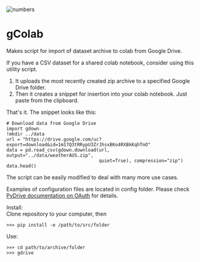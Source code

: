 ![numbers](https://user-images.githubusercontent.com/73858914/151681458-11de4950-b503-470f-8f8d-69cb4fb61035.png)
# gColab
 Makes script for import of dataset archive to colab from Google Drive.   

If you have a CSV dataset for a shared colab notebook, consider using this utility script.

1. It uploads the most recently created zip archive to a specified Google Drive folder.
2. Then it creates a snippet for insertion into your colab notebook. Just paste from the clipboard.

That's it. The snippet looks like this:
```
# Download data from Google Drive
import gdown
!mkdir ../data
url = "https://drive.google.com/uc?export=download&id=1m17Q3tRRypU3ZrJhsxBKo4RXBkKqhTnO"
data = pd.read_csv(gdown.download(url, output="../data/weatherAUS.zip",  
                                  quiet=True), compression="zip")
data.head()
```
The script can be easily modified to deal with many more use cases.

Examples of configuration files are located in config folder. Please check [PyDrive documentation on OAuth](https://pythonhosted.org/PyDrive/oauth.html) for details.

Install:  
Clone repository to your computer, then
```
>>> pip install -e /path/to/src/folder
```

Use:
```
>>> cd path/to/archive/folder
>>> gdrive
```
